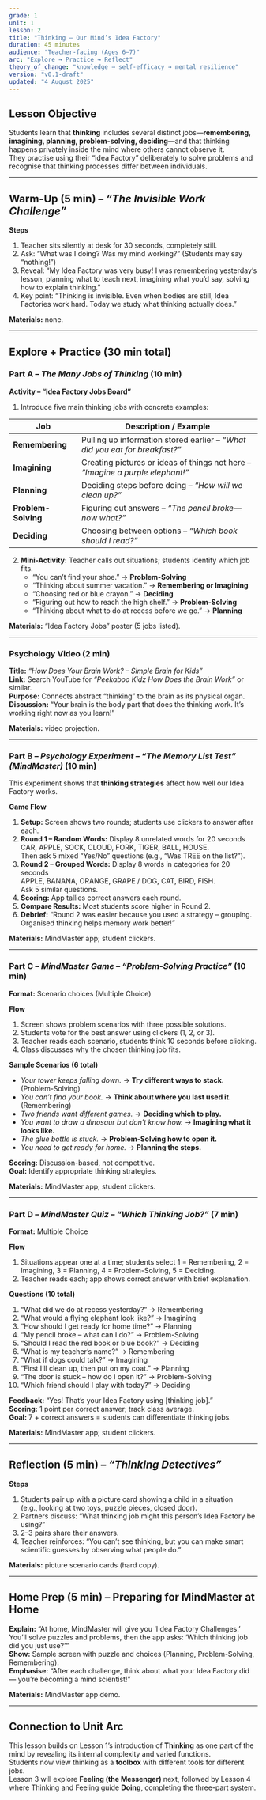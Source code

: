 ```yaml
---
grade: 1
unit: 1
lesson: 2
title: "Thinking – Our Mind’s Idea Factory"
duration: 45 minutes
audience: "Teacher-facing (Ages 6–7)"
arc: "Explore → Practice → Reflect"
theory_of_change: "knowledge → self-efficacy → mental resilience"
version: "v0.1-draft"
updated: "4 August 2025"
---
```


## Lesson Objective
Students learn that **thinking** includes several distinct jobs—**remembering, imagining, planning, problem-solving, deciding**—and that thinking happens privately inside the mind where others cannot observe it.  
They practise using their “Idea Factory” deliberately to solve problems and recognise that thinking processes differ between individuals.

---

## Warm-Up (5 min) – *“The Invisible Work Challenge”*

**Steps**
1. Teacher sits silently at desk for 30 seconds, completely still.  
2. Ask: “What was I doing? Was my mind working?” (Students may say “nothing!”)  
3. Reveal: “My Idea Factory was very busy! I was remembering yesterday’s lesson, planning what to teach next, imagining what you’d say, solving how to explain thinking.”  
4. Key point: “Thinking is invisible. Even when bodies are still, Idea Factories work hard. Today we study what thinking actually does.”

**Materials:** none.

---

## Explore + Practice (30 min total)

### Part A – *The Many Jobs of Thinking* (10 min)

**Activity – “Idea Factory Jobs Board”**
1. Introduce five main thinking jobs with concrete examples:

| Job | Description / Example |
|-----|------------------------|
| **Remembering** | Pulling up information stored earlier – *“What did you eat for breakfast?”* |
| **Imagining** | Creating pictures or ideas of things not here – *“Imagine a purple elephant!”* |
| **Planning** | Deciding steps before doing – *“How will we clean up?”* |
| **Problem-Solving** | Figuring out answers – *“The pencil broke—now what?”* |
| **Deciding** | Choosing between options – *“Which book should I read?”* |

2. **Mini-Activity:** Teacher calls out situations; students identify which job fits.  
   - “You can’t find your shoe.” → **Problem-Solving**  
   - “Thinking about summer vacation.” → **Remembering or Imagining**  
   - “Choosing red or blue crayon.” → **Deciding**  
   - “Figuring out how to reach the high shelf.” → **Problem-Solving**  
   - “Thinking about what to do at recess before we go.” → **Planning**

**Materials:** “Idea Factory Jobs” poster (5 jobs listed).

---

### Psychology Video (2 min)

**Title:** *“How Does Your Brain Work? – Simple Brain for Kids”*  
**Link:** Search YouTube for *“Peekaboo Kidz How Does the Brain Work”* or similar.  
**Purpose:** Connects abstract “thinking” to the brain as its physical organ.  
**Discussion:** “Your brain is the body part that does the thinking work. It’s working right now as you learn!”  

**Materials:** video projection.

---

### Part B – *Psychology Experiment – “The Memory List Test” (MindMaster)* (10 min)

This experiment shows that **thinking strategies** affect how well our Idea Factory works.

**Game Flow**
1. **Setup:** Screen shows two rounds; students use clickers to answer after each.
2. **Round 1 – Random Words:** Display 8 unrelated words for 20 seconds  
   CAR, APPLE, SOCK, CLOUD, FORK, TIGER, BALL, HOUSE.  
   Then ask 5 mixed “Yes/No” questions (e.g., “Was TREE on the list?”).
3. **Round 2 – Grouped Words:** Display 8 words in categories for 20 seconds  
   APPLE, BANANA, ORANGE, GRAPE / DOG, CAT, BIRD, FISH.  
   Ask 5 similar questions.
4. **Scoring:** App tallies correct answers each round.  
5. **Compare Results:** Most students score higher in Round 2.  
6. **Debrief:** “Round 2 was easier because you used a strategy – grouping. Organised thinking helps memory work better!”

**Materials:** MindMaster app; student clickers.

---

### Part C – *MindMaster Game – “Problem-Solving Practice”* (10 min)

**Format:** Scenario choices (Multiple Choice)

**Flow**
1. Screen shows problem scenarios with three possible solutions.  
2. Students vote for the best answer using clickers (1, 2, or 3).  
3. Teacher reads each scenario, students think 10 seconds before clicking.  
4. Class discusses why the chosen thinking job fits.

**Sample Scenarios (6 total)**
- *Your tower keeps falling down.* → **Try different ways to stack.** (Problem-Solving)  
- *You can’t find your book.* → **Think about where you last used it.** (Remembering)  
- *Two friends want different games.* → **Deciding which to play.**  
- *You want to draw a dinosaur but don’t know how.* → **Imagining what it looks like.**  
- *The glue bottle is stuck.* → **Problem-Solving how to open it.**  
- *You need to get ready for home.* → **Planning the steps.**

**Scoring:** Discussion-based, not competitive.  
**Goal:** Identify appropriate thinking strategies.

**Materials:** MindMaster app; student clickers.

---

### Part D – *MindMaster Quiz – “Which Thinking Job?”* (7 min)

**Format:** Multiple Choice

**Flow**
1. Situations appear one at a time; students select 1 = Remembering, 2 = Imagining, 3 = Planning, 4 = Problem-Solving, 5 = Deciding.  
2. Teacher reads each; app shows correct answer with brief explanation.

**Questions (10 total)**
1. “What did we do at recess yesterday?” → Remembering  
2. “What would a flying elephant look like?” → Imagining  
3. “How should I get ready for home time?” → Planning  
4. “My pencil broke – what can I do?” → Problem-Solving  
5. “Should I read the red book or blue book?” → Deciding  
6. “What is my teacher’s name?” → Remembering  
7. “What if dogs could talk?” → Imagining  
8. “First I’ll clean up, then put on my coat.” → Planning  
9. “The door is stuck – how do I open it?” → Problem-Solving  
10. “Which friend should I play with today?” → Deciding  

**Feedback:** “Yes! That’s your Idea Factory using [thinking job].”  
**Scoring:** 1 point per correct answer; track class average.  
**Goal:** 7 + correct answers = students can differentiate thinking jobs.

**Materials:** MindMaster app; student clickers.

---

## Reflection (5 min) – *“Thinking Detectives”*

**Steps**
1. Students pair up with a picture card showing a child in a situation  
  (e.g., looking at two toys, puzzle pieces, closed door).  
2. Partners discuss: “What thinking job might this person’s Idea Factory be using?”  
3. 2–3 pairs share their answers.  
4. Teacher reinforces: “You can’t see thinking, but you can make smart scientific guesses by observing what people do.”

**Materials:** picture scenario cards (hard copy).

---

## Home Prep (5 min) – Preparing for MindMaster at Home

**Explain:** “At home, MindMaster will give you ‘I dea Factory Challenges.’ You’ll solve puzzles and problems, then the app asks: ‘Which thinking job did you just use?’”  
**Show:** Sample screen with puzzle and choices (Planning, Problem-Solving, Remembering).  
**Emphasise:** “After each challenge, think about what your Idea Factory did — you’re becoming a mind scientist!”  

**Materials:** MindMaster app demo.

---

## Connection to Unit Arc
This lesson builds on Lesson 1’s introduction of **Thinking** as one part of the mind by revealing its internal complexity and varied functions.  
Students now view thinking as a **toolbox** with different tools for different jobs.  
Lesson 3 will explore **Feeling (the Messenger)** next, followed by Lesson 4 where Thinking and Feeling guide **Doing**, completing the three-part system.


